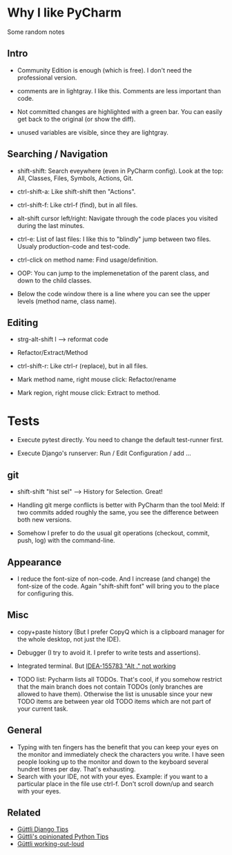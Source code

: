 # Why I like PyCharm

Some random notes


## Intro

* Community Edition is enough (which is free). I don't need the professional version.

* comments are in lightgray. I like this. Comments are less important than code.

* Not committed changes are highlighted with a green bar. You can easily get back to the original (or show the diff).

* unused variables are visible, since they are lightgray.


## Searching / Navigation

* shift-shift: Search eveywhere (even in PyCharm config). Look at the top: All, Classes, Files, Symbols, Actions, Git.

* ctrl-shift-a: Like shift-shift then "Actions".

* ctrl-shift-f: Like ctrl-f (find), but in all files.

* alt-shift cursor left/right: Navigate through the code places you visited during the last minutes.

* ctrl-e: List of last files: I like this to "blindly" jump between two files. Usualy production-code and test-code.

* ctrl-click on method name: Find usage/definition.

* OOP: You can jump to the implemenetation of the parent class, and down to the child classes.

* Below the code window there is a line where you can see the upper levels (method name, class name).


## Editing

* strg-alt-shift l --> reformat code

* Refactor/Extract/Method

* ctrl-shift-r: Like ctrl-r (replace), but in all files.

* Mark method name, right mouse click: Refactor/rename

* Mark region, right mouse click: Extract to method.


# Tests

* Execute pytest directly. You need to change the default test-runner first.

* Execute Django's runserver: Run / Edit Configuration / add ...


## git


* shift-shift "hist sel" --> History for Selection. Great!

* Handling git merge conflicts is better with PyCharm than the tool Meld: If two commits added roughly the same, you see the difference
between both new versions.

* Somehow I prefer to do the usual git operations (checkout, commit, push, log) with the command-line. 

## Appearance

* I reduce the font-size of non-code. And I increase (and change) the font-size of the code.  Again "shift-shift font" will bring you to the place for configuring this.

## Misc

* copy+paste history (But I prefer CopyQ which is a clipboard manager for the whole desktop, not just the IDE).

* Debugger (I try to avoid it. I prefer to write tests and assertions).

* Integrated terminal. But [IDEA-155783 "Alt ." not working](https://youtrack.jetbrains.com/issue/IDEA-155783)

* TODO list: Pycharm lists all TODOs. That's cool, if you somehow restrict that the main branch does not contain TODOs (only branches are allowed to have them). Otherwise the list is unusable since your new TODO items are between year old TODO items which are not part of your current task.


## General

* Typing with ten fingers has the benefit that you can keep your eyes on the monitor and immediately check the characters you write. I have seen people looking up to the monitor and down to the keyboard several hundret times per day. That's exhausting. 
* Search with your IDE, not with your eyes. Example: if you want to a particular place in the file use ctrl-f. Don't scroll down/up and search with your eyes.



## Related

* [Güttli Django Tips](https://github.com/guettli/django-tips)
* [Güttli's opinionated Python Tips](https://github.com/guettli/python-tips)
* [Güttli working-out-loud](https://github.com/guettli/wol)


